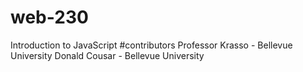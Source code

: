 # web-230
Introduction to JavaScript
#contributors
Professor Krasso - Bellevue University
Donald Cousar - Bellevue University
